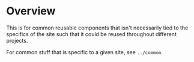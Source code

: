 # Overview

This is for common reusable components that isn't necessarily tied to the specifics of the site such that it could be reused throughout different projects.

For common stuff that is specific to a given site, see `../common`. 
